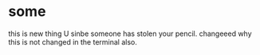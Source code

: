 # some
this is new thing
U sinbe someone has stolen your pencil. changeeed
why this is not changed in the terminal also.

